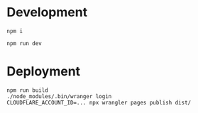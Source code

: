 # Development

`npm i`

`npm run dev`

# Deployment

```
npm run build
./node_modules/.bin/wranger login
CLOUDFLARE_ACCOUNT_ID=... npx wrangler pages publish dist/
```
